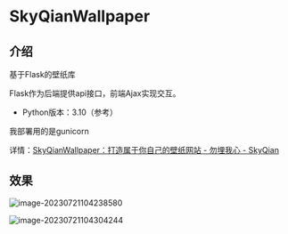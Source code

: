 # SkyQianWallpaper
## 介绍

基于Flask的壁纸库

Flask作为后端提供api接口，前端Ajax实现交互。

* Python版本：3.10（参考）

我部署用的是gunicorn

详情：[SkyQianWallpaper：打造属于你自己的壁纸网站 - 勿埋我心 - SkyQian](https://www.skyqian.com/archives/skyqianwallpaper.html)

## 效果

![image-20230721104238580](https://myfile.qian.blue/image/2023/07/047ff908d3b4484b1bf75b609abd3395.png)

![image-20230721104304244](https://myfile.qian.blue/image/2023/07/d4fc6b670f1eb3844de9eb1622fb3b75.png)

